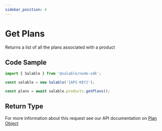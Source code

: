 ```yaml
---
sidebar_position: 4
---
```


# Get Plans

Returns a list of all the plans associated with a product

## Code Sample

```typescript
import { Salable } from '@salable/node-sdk';

const salable = new Salable('{API-KEY}');

const plans = await salable.products.getPlans();
```

## Return Type

For more information about this request see our API documentation on [Plan Object](https://docs.salable.app/api#tag/Plans/operation/getPlanByUuid)
